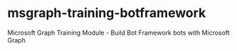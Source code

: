 # msgraph-training-botframework
Microsoft Graph Training Module - Build Bot Framework bots with Microsoft Graph
